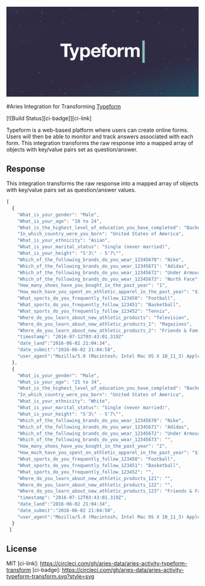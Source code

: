 ![alt text](/img/logo.png "Aries Integration for Transforming Typeform")

#Aries Integration for Transforming [Typeform](https://www.typeform.com/help/data-api/)

[![Build Status][ci-badge]][ci-link]

Typeform is a web-based platform where users can create online forms. Users will then be able to monitor and track answers associated with each form. This integration transforms the raw response into a mapped array of objects with key/value pairs set as question/answer.

## Response
This integration transforms the raw response into a mapped array of objects with key/value pairs set as question/answer values.
```javascript
[
  {
    "What_is_your_gender": "Male",
    "What_is_your_age": "18 to 24",
    "What_is_the_highest_level_of_education_you_have_completed": "Bachelor's degree",
    "In_which_country_were_you_born": "United States of America",
    "What_is_your_ethnicity": "Asian",
    "What_is_your_marital_status": "Single (never married)",
    "What_is_your_height": "5'3\" - 5'7\"",
    "Which_of_the_following_brands_do_you_wear_12345670": "Nike",
    "Which_of_the_following_brands_do_you_wear_12345671": "Adidas",
    "Which_of_the_following_brands_do_you_wear_12345672": "Under Armour",
    "Which_of_the_following_brands_do_you_wear_12345673": "North Face",
    "How_many_shoes_have_you_bought_in_the_past_year": "1",
    "How_much_have_you_spent_on_athletic_apparel_in_the_past_year": "$101 - $150",
    "What_sports_do_you_frequently_follow_123450": "Football",
    "What_sports_do_you_frequently_follow_123451": "Basketball",
    "What_sports_do_you_frequently_follow_123452": "Tennis",
    "Where_do_you_learn_about_new_athletic_products": "Television",
    "Where_do_you_learn_about_new_athletic_products_1": "Magazines",
    "Where_do_you_learn_about_new_athletic_products_2": "Friends & Family",
    "timestamp": "2016-07-12T03:43:01.319Z"
    "date_land":"2016-06-02 21:04:34",
    "date_submit":"2016-06-02 21:04:58",
    "user_agent":"Mozilla/5.0 (Macintosh; Intel Mac OS X 10_11_3) AppleWebKit/537.36 (KHTML, like Gecko) Chrome/50.0.2661.102 Safari/537.36"
  },
  {
    "What_is_your_gender": "Male",
    "What_is_your_age": "25 to 34",
    "What_is_the_highest_level_of_education_you_have_completed": "Bachelor's degree",
    "In_which_country_were_you_born": "United States of America",
    "What_is_your_ethnicity": "White",
    "What_is_your_marital_status": "Single (never married)",
    "What_is_your_height": "5'3\" - 5'7\"",
    "Which_of_the_following_brands_do_you_wear_12345670": "Nike",
    "Which_of_the_following_brands_do_you_wear_12345671": "Adidas",
    "Which_of_the_following_brands_do_you_wear_12345672": "Under Armour",
    "Which_of_the_following_brands_do_you_wear_12345673": "",
    "How_many_shoes_have_you_bought_in_the_past_year": "2",
    "How_much_have_you_spent_on_athletic_apparel_in_the_past_year": "$101 - $150",
    "What_sports_do_you_frequently_follow_123450": "Football",
    "What_sports_do_you_frequently_follow_123451": "Basketball",
    "What_sports_do_you_frequently_follow_123452": "",
    "Where_do_you_learn_about_new_athletic_products_121": "",
    "Where_do_you_learn_about_new_athletic_products_122": "",
    "Where_do_you_learn_about_new_athletic_products_123": "Friends & Family",
    "timestamp": "2016-07-12T03:43:01.319Z",
    "date_land":"2016-06-02 21:04:34",
    "date_submit":"2016-06-02 21:04:58",
    "user_agent":"Mozilla/5.0 (Macintosh; Intel Mac OS X 10_11_3) AppleWebKit/537.36 (KHTML, like Gecko) Chrome/50.0.2661.102 Safari/537.36"
  }
 ]
 ```


 ## License

 MIT
[ci-link]: https://circleci.com/gh/aries-data/aries-activity-typeform-transform
[ci-badge]: https://circleci.com/gh/aries-data/aries-activity-typeform-transform.svg?style=svg
